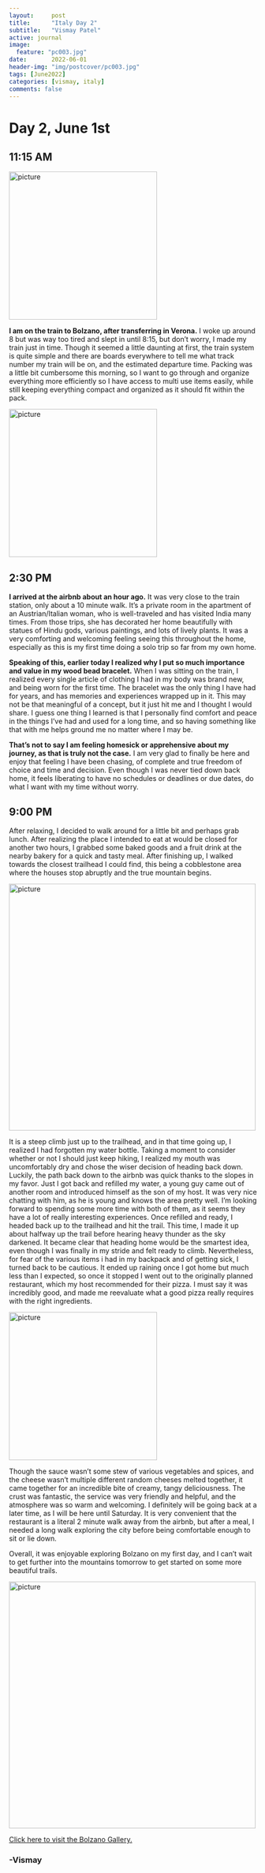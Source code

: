 ```yaml
---
layout:     post
title:      "Italy Day 2"
subtitle:   "Vismay Patel"
active: journal
image:
  feature: "pc003.jpg"
date:       2022-06-01
header-img: "img/postcover/pc003.jpg"
tags: [June2022]
categories: [vismay, italy]
comments: false
---
```


# Day 2, June 1st

## 11:15 AM

<img src="/gallery/archive/2022-June-Bolzano/msg38503476-422159.jpg" alt="picture" class="center" width="300"/>

**I am on the train to Bolzano, after transferring in Verona.** I woke up around 8 but was way too tired and slept in until 8:15, but don’t worry, I made my train just in time. Though it seemed a little daunting at first, the train system is quite simple and there are boards everywhere to tell me what track number my train will be on, and the estimated departure time. Packing was a little bit cumbersome this morning, so I want to go through and organize everything more efficiently so I have access to multi use items easily, while still keeping everything compact and organized as it should fit within the pack. 

<img src="/gallery/archive/2022-June-Bolzano/msg38503476-422164.jpg" alt="picture" class="center" width="300"/>

## 2:30 PM

**I arrived at the airbnb about an hour ago.** It was very close to the train station, only about a 10 minute walk. It’s a private room in the apartment of an Austrian/Italian woman, who is well-traveled and has visited India many times. From those trips, she has decorated her home beautifully with statues of Hindu gods, various paintings, and lots of lively plants. It was a very comforting and welcoming feeling seeing this throughout the home, especially as this is my first time doing a solo trip so far from my own home. 

**Speaking of this, earlier today I realized why I put so much importance and value in my wood bead bracelet.** When I was sitting on the train, I realized every single article of clothing I had in my body was brand new, and being worn for the first time. The bracelet was the only thing I have had for years, and has memories and experiences wrapped up in it. This may not be that meaningful of a concept, but it just hit me and I thought I would share. I guess one thing I learned is that I personally find comfort and peace in the things I’ve had and used for a long time, and so having something like that with me helps ground me no matter where I may be. 

**That’s not to say I am feeling homesick or apprehensive about my journey, as that is truly not the case.** I am very glad to finally be here and enjoy that feeling I have been chasing, of complete and true freedom of choice and time and decision. Even though I was never tied down back home, it feels liberating to have no schedules or deadlines or due dates,  do what I want with my time without worry.

## 9:00 PM

After relaxing, I decided to walk around for a little bit and perhaps grab lunch. After realizing the place I intended to eat at would be closed for another two hours, I grabbed some baked goods and a fruit drink at the nearby bakery for a quick and tasty meal. After finishing up, I walked towards the closest trailhead I could find, this being a cobblestone area where the houses stop abruptly and the true mountain begins. 

<img src="/gallery/archive/2022-June-Bolzano/msg38503476-422161.jpg" alt="picture" class="center" width="500"/>

It is a steep climb just up to the trailhead, and in that time going up, I realized I had forgotten my water bottle. Taking a moment to consider whether or not I should just keep hiking, I realized my mouth was uncomfortably dry and chose the wiser decision of heading back down. Luckily, the path back down to the airbnb was quick thanks to the slopes in my favor. Just I got back and refilled my water, a young guy came out of another room and introduced himself as the son of my host. It was very nice chatting with him, as he is young and knows the area pretty well. I’m looking forward to spending some more time with both of them, as it seems they have a lot of really interesting experiences. Once refilled and ready, I headed back up to the trailhead and hit the trail. This time, I made it up about halfway up the trail before hearing heavy thunder as the sky darkened. It became clear that heading home would be the smartest idea, even though I was finally in my stride and felt ready to climb. Nevertheless, for fear of the various items i had in my backpack and of getting sick, I turned back to be cautious. It ended up raining once I got home but much less than I expected, so once it stopped I went out to the originally planned restaurant, which my host recommended for their pizza. I must say it was incredibly good, and made me reevaluate what a good pizza really requires with the right ingredients.

<img src="/gallery/archive/2022-June-Bolzano/msg38503476-422214.jpg" alt="picture" class="center" width="300"/>

Though the sauce wasn’t some stew of various vegetables and spices, and the cheese wasn’t multiple different random cheeses melted together, it came together for an incredible bite of creamy, tangy deliciousness. The crust was fantastic, the service was very friendly and helpful, and the atmosphere was so warm and welcoming. I definitely will be going back at a later time, as I will be here until Saturday. It is very convenient that the restaurant is a literal 2 minute walk away from the airbnb, but after a meal, I needed a long walk exploring the city before being comfortable enough to sit or lie down. 

Overall, it was enjoyable exploring Bolzano on my first day, and I can’t wait to get further into the mountains tomorrow to get started on some more beautiful trails.

<img src="/gallery/archive/2022-June-Bolzano/msg38503476-422167.jpg" alt="picture" class="center" width="500"/>

<a href="https://vismaytravels.com//gallery/gallery-22June-Bolzano/">Click here to visit the Bolzano Gallery.</a> 

### -Vismay 